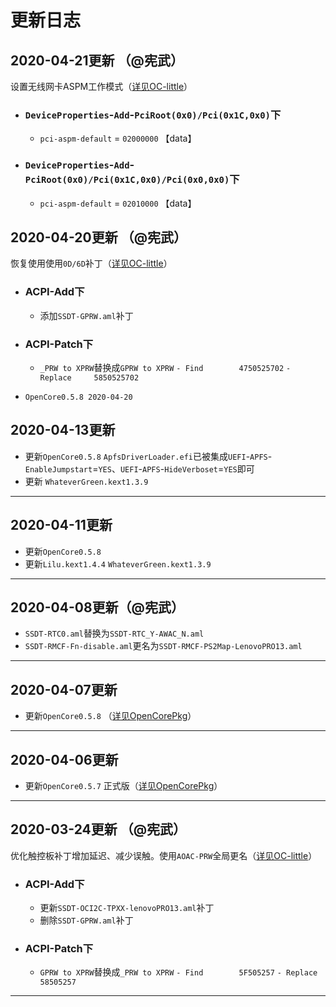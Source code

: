 # 更新日志
## 2020-04-21更新 （@宪武）
设置无线网卡ASPM工作模式（[详见OC-little](https://github.com/daliansky/OC-little/tree/master/01-关于AOAC/01-5-设置ASPM工作模式#pci设备aspm)）

- ### `DeviceProperties`-`Add`-`PciRoot(0x0)/Pci(0x1C,0x0)`下
  - `pci-aspm-default` = `02000000` 【data】
  
- ### `DeviceProperties`-`Add`-`PciRoot(0x0)/Pci(0x1C,0x0)/Pci(0x0,0x0)`下
  - `pci-aspm-default` = `02010000` 【data】
  
## 2020-04-20更新 （@宪武）
恢复使用使用`0D/6D`补丁（[详见OC-little](https://github.com/daliansky/OC-little/tree/master/12-060D补丁)）

- ### ACPI-Add下
  - 添加`SSDT-GPRW.aml`补丁

- ### ACPI-Patch下
  - `_PRW to XPRW`替换成`GPRW to XPRW`
                         `- Find        4750525702` 
                         `- Replace     5850525702`
- `OpenCore0.5.8 2020-04-20` 

## 2020-04-13更新

- 更新`OpenCore0.5.8` `ApfsDriverLoader.efi`已被集成`UEFI`-`APFS`-`EnableJumpstart`=`YES`、`UEFI`-`APFS`-`HideVerboset`=`YES`即可
- 更新 `WhateverGreen.kext1.3.9` 

-------------------------------------------------------------------------------------------------------------------

## 2020-04-11更新

  - 更新`OpenCore0.5.8` 
  - 更新`Lilu.kext1.4.4` `WhateverGreen.kext1.3.9` 

-------------------------------------------------------------------------------------------------------------------

## 2020-04-08更新（@宪武）

  - `SSDT-RTC0.aml`替换为`SSDT-RTC_Y-AWAC_N.aml`
  - `SSDT-RMCF-Fn-disable.aml`更名为`SSDT-RMCF-PS2Map-LenovoPRO13.aml`

-------------------------------------------------------------------------------------------------------------------

## 2020-04-07更新


  - 更新`OpenCore0.5.8` （[详见OpenCorePkg](https://github.com/acidanthera/OpenCorePkg/commit/05e3b1434359f6dc1b53484f3d16a50e76e19e6c)）
  
-------------------------------------------------------------------------------------------------------------------

## 2020-04-06更新

  - 更新`OpenCore0.5.7` 正式版（[详见OpenCorePkg](https://github.com/acidanthera/OpenCorePkg/releases)）
  
-------------------------------------------------------------------------------------------------------------------

## 2020-03-24更新 （@宪武）
优化触控板补丁增加延迟、减少误触。使用`AOAC-PRW`全局更名（[详见OC-little](https://github.com/daliansky/OC-little/tree/master/01-关于AOAC/01-5-AOAC-PRW全局更名)）

- ### ACPI-Add下
  - 更新`SSDT-OCI2C-TPXX-lenovoPRO13.aml`补丁
  - 删除`SSDT-GPRW.aml`补丁

- ### ACPI-Patch下
  - `GPRW to XPRW`替换成`_PRW to XPRW`
                         `- Find        5F505257` 
                         `- Replace     58505257`
 
-------------------------------------------------------------------------------------------------------------------
